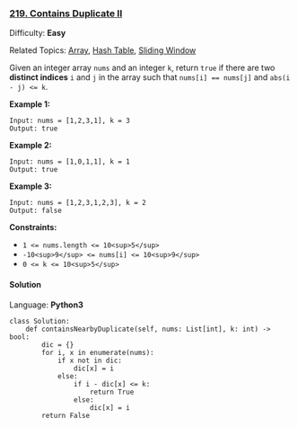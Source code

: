 ### [219\. Contains Duplicate II](https://leetcode.com/problems/contains-duplicate-ii/)

Difficulty: **Easy**  

Related Topics: [Array](https://leetcode.com/tag/array/), [Hash Table](https://leetcode.com/tag/hash-table/), [Sliding Window](https://leetcode.com/tag/sliding-window/)


Given an integer array `nums` and an integer `k`, return `true` if there are two **distinct indices** `i` and `j` in the array such that `nums[i] == nums[j]` and `abs(i - j) <= k`.

**Example 1:**

```
Input: nums = [1,2,3,1], k = 3
Output: true
```

**Example 2:**

```
Input: nums = [1,0,1,1], k = 1
Output: true
```

**Example 3:**

```
Input: nums = [1,2,3,1,2,3], k = 2
Output: false
```

**Constraints:**

*   `1 <= nums.length <= 10<sup>5</sup>`
*   `-10<sup>9</sup> <= nums[i] <= 10<sup>9</sup>`
*   `0 <= k <= 10<sup>5</sup>`


#### Solution

Language: **Python3**

```python3
class Solution:
    def containsNearbyDuplicate(self, nums: List[int], k: int) -> bool:
        dic = {}
        for i, x in enumerate(nums):
            if x not in dic:
                dic[x] = i
            else:
                if i - dic[x] <= k:
                    return True
                else:
                    dic[x] = i
        return False
```